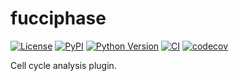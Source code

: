 # fucciphase

[![License](https://img.shields.io/pypi/l/fucciphase.svg?color=green)](https://github.com/jdeschamps/fucciphase/raw/main/LICENSE)
[![PyPI](https://img.shields.io/pypi/v/fucciphase.svg?color=green)](https://pypi.org/project/fucciphase)
[![Python Version](https://img.shields.io/pypi/pyversions/fucciphase.svg?color=green)](https://python.org)
[![CI](https://github.com/jdeschamps/fucciphase/actions/workflows/ci.yml/badge.svg)](https://github.com/jdeschamps/fucciphase/actions/workflows/ci.yml)
[![codecov](https://codecov.io/gh/jdeschamps/fucciphase/branch/main/graph/badge.svg)](https://codecov.io/gh/jdeschamps/fucciphase)

Cell cycle analysis plugin.
